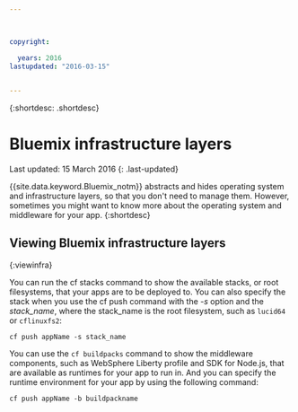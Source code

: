 ```yaml
---

 

copyright:

  years: 2016
lastupdated: "2016-03-15"
 

---
```


{:shortdesc: .shortdesc}

#  Bluemix infrastructure layers

Last updated: 15 March 2016
{: .last-updated}

{{site.data.keyword.Bluemix_notm}} abstracts and hides operating system and infrastructure layers, so that you don't need to manage them. However, sometimes you might want to know more about the operating system and middleware for your app.
{:shortdesc}

## Viewing Bluemix infrastructure layers
{:viewinfra}

You can run the cf stacks command to show the available stacks, or root filesystems, that your apps are to be deployed to. You can also specify the stack when you use the cf push command with the *-s* option and the *stack_name*, where the stack_name is the root filesystem, such as `lucid64` or `cflinuxfs2`:
```
cf push appName -s stack_name
```
You can use the `cf buildpacks` command to show the middleware components, such as WebSphere Liberty profile and SDK for Node.js, that are available as runtimes for your app to run in. And you can specify the runtime environment for your app by using the following command:
```
cf push appName -b buildpackname
```
